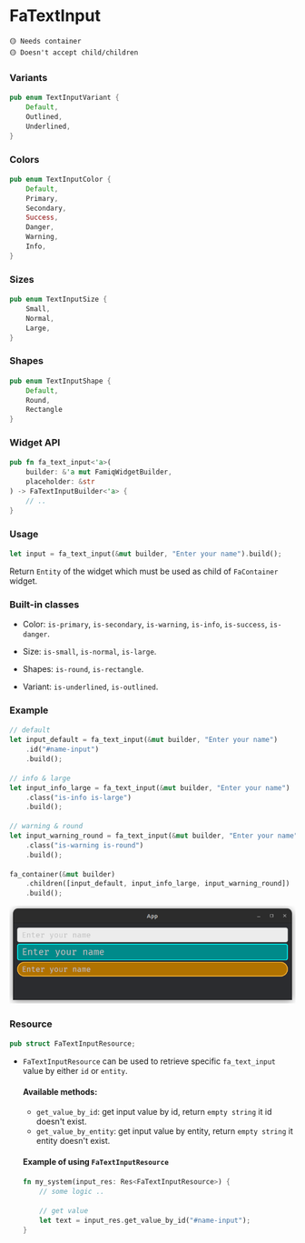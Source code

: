 # FaTextInput

```
🟡 Needs container
🟡 Doesn't accept child/children
```

### Variants
```rust
pub enum TextInputVariant {
    Default,
    Outlined,
    Underlined,
}
```

### Colors
```rust
pub enum TextInputColor {
    Default,
    Primary,
    Secondary,
    Success,
    Danger,
    Warning,
    Info,
}
```

### Sizes
```rust
pub enum TextInputSize {
    Small,
    Normal,
    Large,
}
```

### Shapes
```rust
pub enum TextInputShape {
    Default,
    Round,
    Rectangle
}
```

### Widget API
```rust
pub fn fa_text_input<'a>(
    builder: &'a mut FamiqWidgetBuilder,
    placeholder: &str
) -> FaTextInputBuilder<'a> {
    // ..
}
```

### Usage
```rust
let input = fa_text_input(&mut builder, "Enter your name").build();
```
Return `Entity` of the widget which must be used as child of `FaContainer` widget.

### Built-in classes
- Color: `is-primary`, `is-secondary`, `is-warning`, `is-info`, `is-success`, `is-danger`.

- Size: `is-small`, `is-normal`, `is-large`.

- Shapes: `is-round`, `is-rectangle`.

- Variant: `is-underlined`, `is-outlined`.

### Example
```rust
// default
let input_default = fa_text_input(&mut builder, "Enter your name")
    .id("#name-input")
    .build();

// info & large
let input_info_large = fa_text_input(&mut builder, "Enter your name")
    .class("is-info is-large")
    .build();

// warning & round
let input_warning_round = fa_text_input(&mut builder, "Enter your name")
    .class("is-warning is-round")
    .build();

fa_container(&mut builder)
    .children([input_default, input_info_large, input_warning_round])
    .build();
```
![Example 1](../images/input_example_1.png)

### Resource
```rust
pub struct FaTextInputResource;
```
- `FaTextInputResource` can be used to retrieve specific `fa_text_input` value by either `id` or `entity`.
  #### Available methods:
  - `get_value_by_id`: get input value by id, return `empty string` it id doesn't exist.
  - `get_value_by_entity`: get input value by entity, return `empty string` it entity doesn't exist.

  #### Example of using `FaTextInputResource`
  ```rust
  fn my_system(input_res: Res<FaTextInputResource>) {
      // some logic ..

      // get value
      let text = input_res.get_value_by_id("#name-input");
  }
  ```
